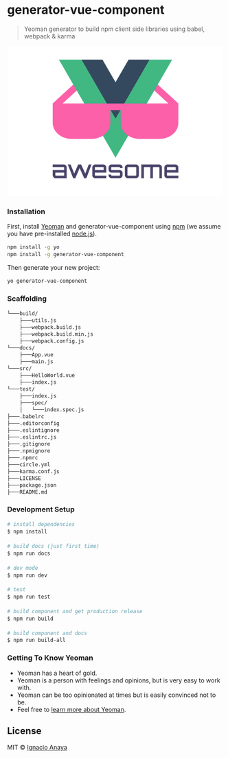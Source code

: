 # generator-vue-component

> Yeoman generator to build npm client side libraries using babel, webpack & karma

<p style="text-align: center">
  <img src="img/vue.png" alt="vue" title="vue"/>
</p>


### Installation

First, install [Yeoman](http://yeoman.io) and generator-vue-component using [npm](https://www.npmjs.com/) (we assume you have pre-installed [node.js](https://nodejs.org/)).

```bash
npm install -g yo
npm install -g generator-vue-component
```

Then generate your new project:

```bash
yo generator-vue-component
```

### Scaffolding

```
└───build/
    ├───utils.js
    ├───webpack.build.js
    ├───webpack.build.min.js
    ├───webpack.config.js
└───docs/
    ├───App.vue
    ├───main.js
└───src/
    ├───HelloWorld.vue
    ├───index.js
└───test/
    ├───index.js
    ├───spec/
    │   └───index.spec.js
├───.babelrc
├───.editorconfig
├───.eslintignore
├───.eslintrc.js
├───.gitignore
├───.npmignore
├───.npmrc
├───circle.yml
├───karma.conf.js
├───LICENSE
├───package.json
├───README.md
```

### Development Setup

```bash
# install dependencies
$ npm install

# build docs (just first time)
$ npm run docs

# dev mode
$ npm run dev

# test
$ npm run test

# build component and get production release
$ npm run build

# build component and docs
$ npm run build-all
```


### Getting To Know Yeoman

 * Yeoman has a heart of gold.
 * Yeoman is a person with feelings and opinions, but is very easy to work with.
 * Yeoman can be too opinionated at times but is easily convinced not to be.
 * Feel free to [learn more about Yeoman](http://yeoman.io/).

## License

MIT © [Ignacio Anaya](https://twitter.com/ianaya89)
